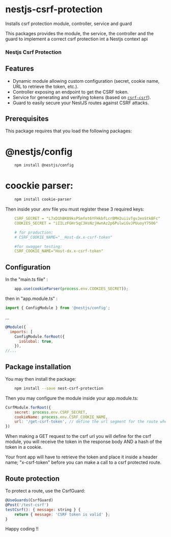 # nestjs-csrf-protection
Installs csrf protection module, controller, service and guard

This packages provides the module, the service, the controller and the guard to implement a correct csrf protection int a Nestjs context api

### Nestjs Csrf Protection

## Features

- Dynamic module allowing custom configuration (secret, cookie name, URL to retrieve the token, etc.).
- Controller exposing an endpoint to get the CSRF token.
- Service for generating and verifying tokens (based on [`csrf-csrf`](https://www.npmjs.com/package/csrf-csrf)).
- Guard to easily secure your NestJS routes against CSRF attacks.

## Prerequisites
This package requires that you load the following packages:

# @nestjs/config

```bash
    npm install @nestjs/config
```

# coockie parser:

```bash
    npm install cookie-parser
```

Then inside your .env file you must register these 3 required keys:
```yaml
    CSRF_SECRET = "L7xD1hBK09ksPSmfot6YFHkbfLcrBMH2uiivTgvJeoStkBFc"
    COOKIES_SECRET = "iIILzFGHr5qCJHsNzjHwnAz2p6PulwiGvJPUuoyY7506"

    # for production:
    # CSRF_COOKIE_NAME="__Host-dx.x-csrf-token"

    #for swagger testing:
    CSRF_COOKIE_NAME="Host-dx.x-csrf-token"
```


## Configuration

In the "main.ts file" : 
```javascript
    app.use(cookieParser(process.env.COOKIES_SECRET));
```

then in "app.module.ts" : 

```javascript
import { ConfigModule } from '@nestjs/config';
```
...

```javascript
@Module({
  imports: [
    ConfigModule.forRoot({
      isGlobal: true,
    }),
//...
```

## Package installation

You may then install the package:

```bash
    npm install --save nest-csrf-protection
```

Then you may configure the module inside your app.module.ts: 

```javascript
CsrfModule.forRoot({
    secret: process.env.CSRF_SECRET,
    cookieName: process.env.CSRF_COOKIE_NAME,
    url: '/get-csrf-token', // define the url segment for the route where you request a token
})
```

When making a GET request to the csrf url you will define for the csrf module, you will receive the token in the response body AND a hash of the token in a cookie.


Your front app will have to retrieve the token and place it inside a header name; "x-csrf-token" before you can make a call to
a csrf protected route.

## Route protection

To protect a route, use the CsrfGuard:

```javascript
@UseGuards(CsrfGuard)
@Post('/test-csrf')
testCsrf(): { message: string } {
    return { message: 'CSRF token is valid' };
}
```

Happy coding !!